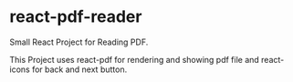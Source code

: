 # react-pdf-reader
Small React Project for Reading PDF.

This Project uses react-pdf for rendering and showing pdf file and react-icons for back and next button.

